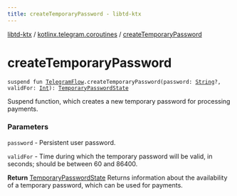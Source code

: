 ```yaml
---
title: createTemporaryPassword - libtd-ktx
---
```


[libtd-ktx](../index.html) / [kotlinx.telegram.coroutines](index.html) / [createTemporaryPassword](./create-temporary-password.html)

# createTemporaryPassword

`suspend fun `[`TelegramFlow`](../kotlinx.telegram.core/-telegram-flow/index.html)`.createTemporaryPassword(password: `[`String`](https://kotlinlang.org/api/latest/jvm/stdlib/kotlin/-string/index.html)`?, validFor: `[`Int`](https://kotlinlang.org/api/latest/jvm/stdlib/kotlin/-int/index.html)`): `[`TemporaryPasswordState`](https://tdlibx.github.io/td/docs/org/drinkless/td/libcore/telegram/TdApi.TemporaryPasswordState.html)

Suspend function, which creates a new temporary password for processing payments.

### Parameters

`password` - Persistent user password.

`validFor` - Time during which the temporary password will be valid, in seconds; should be
between 60 and 86400.

**Return**
[TemporaryPasswordState](https://tdlibx.github.io/td/docs/org/drinkless/td/libcore/telegram/TdApi.TemporaryPasswordState.html) Returns information about the availability of a temporary
password, which can be used for payments.

